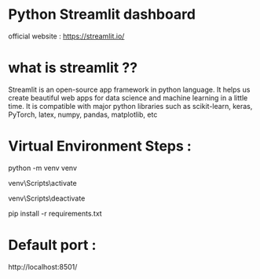 # Python Streamlit dashboard
official website : https://streamlit.io/
# what is streamlit ??
Streamlit is an open-source app framework in python language. It helps us create beautiful web apps for data science and machine learning in a little time. 
It is compatible with major python libraries such as scikit-learn, keras, PyTorch, latex, numpy, pandas, matplotlib, etc
# Virtual Environment Steps :
python -m venv venv

venv\Scripts\activate

venv\Scripts\deactivate

pip install -r requirements.txt
# Default port :
http://localhost:8501/

